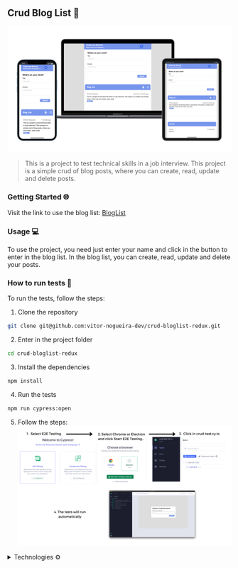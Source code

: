 ## Crud Blog List 📝

![BlogList](/public/mockups.png)

> This is a project to test technical skills in a job interview. This project is a simple crud of blog posts, where you can create, read, update and delete posts.

### Getting Started 🌐
Visit the link to use the blog list: [BlogList](https://bloglist-vn.vercel.app/)

### Usage 💻
To use the project, you need just enter your name and click in the button to enter in the blog list. In the blog list, you can create, read, update and delete your posts.

### How to run tests 🧪
To run the tests, follow the steps:
1. Clone the repository
```bash
git clone git@github.com:vitor-nogueira-dev/crud-bloglist-redux.git
```
2. Enter in the project folder
```bash
cd crud-bloglist-redux
```
3. Install the dependencies
```bash
npm install
```
4. Run the tests
```bash
npm run cypress:open
```
5. Follow the steps:
![Cypress](/public/steps-cypress.png)


<details>
<summary>Technologies ⚙️</summary>

This project was developed with the following technologies: <br/>
![TypeScript](https://img.shields.io/badge/TypeScript-007ACC?style=for-the-badge&logo=typescript&logoColor=white)&nbsp; <br/>
![React](https://img.shields.io/badge/React-61DAFB?style=for-the-badge&logo=react&logoColor=white)&nbsp; <br/>
![Redux](https://img.shields.io/badge/Redux-764ABC?style=for-the-badge&logo=redux&logoColor=white)&nbsp; <br/>
![TailwindCSS](https://img.shields.io/badge/TailwindCSS-38B2AC?style=for-the-badge&logo=tailwind-css&logoColor=white)&nbsp; <br/>
![Cypress](https://img.shields.io/badge/Cypress-17202C?style=for-the-badge&logo=cypress&logoColor=white)&nbsp; <br/>
</details>
